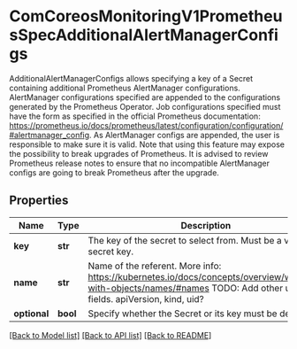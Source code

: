 # ComCoreosMonitoringV1PrometheusSpecAdditionalAlertManagerConfigs

AdditionalAlertManagerConfigs allows specifying a key of a Secret containing additional Prometheus AlertManager configurations. AlertManager configurations specified are appended to the configurations generated by the Prometheus Operator. Job configurations specified must have the form as specified in the official Prometheus documentation: https://prometheus.io/docs/prometheus/latest/configuration/configuration/#alertmanager_config. As AlertManager configs are appended, the user is responsible to make sure it is valid. Note that using this feature may expose the possibility to break upgrades of Prometheus. It is advised to review Prometheus release notes to ensure that no incompatible AlertManager configs are going to break Prometheus after the upgrade.
## Properties
Name | Type | Description | Notes
------------ | ------------- | ------------- | -------------
**key** | **str** | The key of the secret to select from.  Must be a valid secret key. | 
**name** | **str** | Name of the referent. More info: https://kubernetes.io/docs/concepts/overview/working-with-objects/names/#names TODO: Add other useful fields. apiVersion, kind, uid? | [optional] 
**optional** | **bool** | Specify whether the Secret or its key must be defined | [optional] 

[[Back to Model list]](../README.md#documentation-for-models) [[Back to API list]](../README.md#documentation-for-api-endpoints) [[Back to README]](../README.md)


